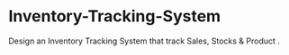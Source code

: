 # Inventory-Tracking-System
Design an Inventory Tracking System that track Sales, Stocks &amp; Product .
